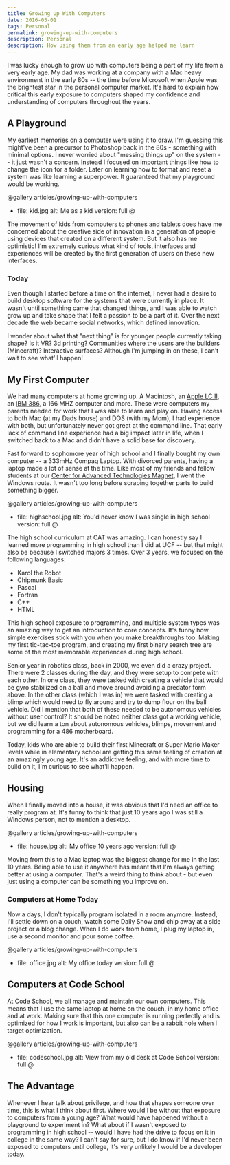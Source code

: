 ```yaml
---
title: Growing Up With Computers
date: 2016-05-01
tags: Personal
permalink: growing-up-with-computers
description: Personal
description: How using them from an early age helped me learn
---
```


I was lucky enough to grow up with computers being a part of my life from a very early age. My dad was working at a company with a Mac heavy environment in the early 80s -- the time before Microsoft when Apple was the brightest star in the personal computer market. It's hard to explain how critical this early exposure to computers shaped my confidence and understanding of computers throughout the years.

## A Playground

My earliest memories on a computer were using it to draw. I'm guessing this might've been a precursor to Photoshop back in the 80s - something with minimal options. I never worried about "messing things up" on the system -- it just wasn't a concern. Instead I focused on important things like how to change the icon for a folder. Later on learning how to format and reset a system was like learning a superpower. It guaranteed that my playground would be working.

@gallery articles/growing-up-with-computers
- file: kid.jpg
  alt: Me as a kid
  version: full
@

The movement of kids from computers to phones and tablets does have me concerned about the creative side of innovation in a generation of people using devices that created on a different system. But it also has me optimistic! I'm extremely curious what kind of tools, interfaces and experiences will be created by the first generation of users on these new interfaces.

### Today

Even though I started before a time on the internet, I never had a desire to build desktop software for the systems that were currently in place. It wasn't until something came that changed things, and I was able to watch grow up and take shape that I felt a passion to be a part of it. Over the next decade the web became social networks, which defined innovation.

I wonder about what that "next thing" is for younger people currently taking shape? Is it VR? 3d printing? Communities where the users are the builders (Minecraft)? Interactive surfaces? Although I'm jumping in on these, I can't wait to see what'll happen!

## My First Computer

We had many computers at home growing up. A Macintosh, an [Apple LC II](https://en.wikipedia.org/wiki/Macintosh_LC), an [IBM 386](https://en.wikipedia.org/wiki/IBM_386SLC), a 166 MHZ computer and more. These were computers my parents needed for work that I was able to learn and play on. Having access to both Mac (at my Dads house) and DOS (with my Mom), I had experience with both, but unfortunately never got great at the command line. That early lack of command line experience had a big impact later in life, when I switched back to a Mac and didn't have a solid base for discovery.

Fast forward to sophomore year of high school and I finally bought my own computer -- a 333mHz Compaq Laptop. With divorced parents, having a laptop made a lot of sense at the time. Like most of my friends and fellow students at our [Center for Advanced Technologies Magnet](http://www.cat.pcsb.org/), I went the Windows route. It wasn't too long before scraping together parts to build something bigger.

@gallery articles/growing-up-with-computers
- file: highschool.jpg
  alt: You'd never know I was single in high school
  version: full
@

The high school curriculum at CAT was amazing. I can honestly say I learned more programming in high school than I did at UCF -- but that might also be because I switched majors 3 times. Over 3 years, we focused on the following languages:

* Karol the Robot
* Chipmunk Basic
* Pascal
* Fortran
* C++
* HTML

This high school exposure to programming, and multiple system types was an amazing way to get an introduction to core concepts. It's funny how simple exercises stick with you when you make breakthroughs too. Making my first tic-tac-toe program, and creating my first binary search tree are some of the most memorable experiences during high school.

Senior year in robotics class, back in 2000, we even did a crazy project. There were 2 classes during the day, and they were setup to compete with each other. In one class, they were tasked with creating a vehicle that would be gyro stabilized on a ball and move around avoiding a predator form above. In the other class (which I was in) we were tasked with creating a blimp which would need to fly around and try to dump flour on the ball vehicle. Did I mention that both of these needed to be autonomous vehicles without user control? It should be noted neither class got a working vehicle, but we did learn a ton about autonomous vehicles, blimps, movement and programming for a 486 motherboard.

Today, kids who are able to build their first Minecraft or Super Mario Maker levels while in elementary school are getting this same feeling of creation at an amazingly young age. It's an addictive feeling, and with more time to build on it, I'm curious to see what'll happen.

## Housing

When I finally moved into a house, it was obvious that I'd need an office to really program at. It's funny to think that just 10 years ago I was still a Windows person, not to mention a desktop.

@gallery articles/growing-up-with-computers
- file: house.jpg
  alt: My office 10 years ago
  version: full
@

Moving from this to a Mac laptop was the biggest change for me in the last 10 years. Being able to use it anywhere has meant that I'm always getting better at using a computer. That's a weird thing to think about - but even just using a computer can be something you improve on.

### Computers at Home Today

Now a days, I don't typically program isolated in a room anymore. Instead, I'll settle down on a couch, watch some Daily Show and chip away at a side project or a blog change. When I do work from home, I plug my laptop in, use a second monitor and pour some coffee.

@gallery articles/growing-up-with-computers
- file: office.jpg
  alt: My office today
  version: full
@

## Computers at Code School

At Code School, we all manage and maintain our own computers. This means that I use the same laptop at home on the couch, in my home office and at work. Making sure that this one computer is running perfectly and is optimized for how I work is important, but also can be a rabbit hole when I target optimization.

@gallery articles/growing-up-with-computers
- file: codeschool.jpg
  alt: View from my old desk at Code School
  version: full
@

## The Advantage

Whenever I hear talk about privilege, and how that shapes someone over time, this is what I think about first. Where would I be without that exposure to computers from a young age? What would have happened without a playground to experiment in? What about if I wasn't exposed to programming in high school -- would I have had the drive to focus on it in college in the same way? I can't say for sure, but I do know if I'd never been exposed to computers until college, it's very unlikely I would be a developer today.
